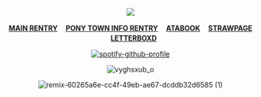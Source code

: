 <div align="center">
  
![](https://komarev.com/ghpvc/?username=10shadows&label=SUSPECTS&color=orange&style=plastic)
  
<b>[MAIN RENTRY](https://rentry.co/crushingwaves) ㅤ[PONY TOWN INFO RENTRY](https://rentry.co/angelofdarkness) ㅤ[ATABOOK](https://portal.atabook.org/) ㅤ[STRAWPAGE](https://madnesscombat.straw.page/) ㅤ[LETTERBOXD](https://letterboxd.com/xpurgation/)</b>


[![spotify-github-profile](https://spotify-github-profile.kittinanx.com/api/view?uid=31v5uloyvwhloiiyan3b35ekvv5e&cover_image=true&theme=natemoo-re&show_offline=false&background_color=121212&interchange=false&bar_color=53b14f&bar_color_cover=false)](https://github.com/kittinan/spotify-github-profile)

![vyghsxub_o](https://github.com/user-attachments/assets/021b5fae-6391-4189-b7ae-5e1b56575e16)

![remix-60265a6e-cc4f-49eb-ae67-dcddb32d6585 (1)](https://github.com/user-attachments/assets/82b5c62d-ff54-4b9a-8abe-7158803b41bd)



</div>
